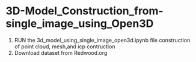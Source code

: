 # 3D-Model_Construction_from-single_image_using_Open3D

1. RUN the 3d_model_using_single_image_open3d.ipynb file construction of point cloud, mesh,and icp contruction
2. Download dataset from Redwood.org 
